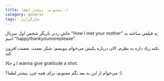 ```yaml
---
title: ممنونم، بیشتر لطفا :)
category: general
tags:  شکرگزاری
---
```



جاش ردنر بازیگر شخص اول سریال "How I met your mother"  یه فیلمی ساخته به اسم "happythankyoumoreplease".

نکته زیاد داره به نظرم، الان درباره یکیش می‌خوام بنویسم: 
شکر نعمت، نعمتت افزون کند.

و حالا I wanna give gratitude a shot.

می‌خوام از این به بعد بگم ممنونم، برای همه چی، بیشتر لطفا؟ :)

